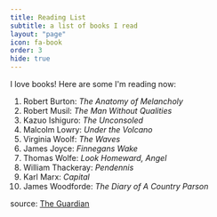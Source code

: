 ```yaml
---
title: Reading List
subtitle: a list of books I read
layout: "page"
icon: fa-book
order: 3
hide: true
---
```


I love books! Here are some I'm reading now:

1. Robert Burton: _The Anatomy of Melancholy_
2. Robert Musil: _The Man Without Qualities_
3. Kazuo Ishiguro: _The Unconsoled_
4. Malcolm Lowry: _Under the Volcano_
5. Virginia Woolf: _The Waves_
6. James Joyce: _Finnegans Wake_
7. Thomas Wolfe: _Look Homeward, Angel_
8. William Thackeray: _Pendennis_
9. Karl Marx: _Capital_
10. James Woodforde: _The Diary of A Country Parson_

source: [The Guardian](https://www.theguardian.com/books/booksblog/2011/jan/04/best-boring-books)
